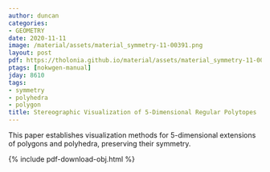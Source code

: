 ```yaml
---
author: duncan
categories:
- GEOMETRY
date: 2020-11-11
image: /material/assets/material_symmetry-11-00391.png
layout: post
pdf: https://tholonia.github.io/material/assets/material_symmetry-11-00391.pdf
ptags: [nokwgen-manual]
jday: 8610
tags:
- symmetry
- polyhedra
- polygon
title: Stereographic Visualization of 5-Dimensional Regular Polytopes
---
```


This paper establishes visualization methods for 5-dimensional extensions of polygons and polyhedra, preserving their symmetry.  

<!--more-->

{% include pdf-download-obj.html %}
